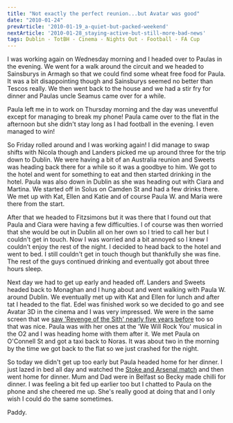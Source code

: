 ```yaml
---
title: "Not exactly the perfect reunion...but Avatar was good"
date: "2010-01-24"
prevArticle: '2010-01-19_a-quiet-but-packed-weekend'
nextArticle: '2010-01-28_staying-active-but-still-more-bad-news'
tags: Dublin - TotBH - Cinema - Nights Out - Football - FA Cup
---
```

I was working again on Wednesday morning and I headed over to Paulas in the evening. We went for a walk around the circuit and we headed to Sainsburys in Armagh so that we could find some wheat free food for Paula. It was a bit disappointing though and Sainsburys seemed no better than Tescos really. We then went back to the house and we had a stir fry for dinner and Paulas uncle Seamus came over for a while.

Paula left me in to work on Thursday morning and the day was uneventful except for managing to break my phone! Paula came over to the flat in the afternoon but she didn't stay long as I had football in the evening. I even managed to win!

So Friday rolled around and I was working again! I did manage to swap shifts with Nicola though and Landers picked me up around three for the trip down to Dublin. We were having a bit of an Australia reunion and Sweets was heading back there for a while so it was a goodbye to him. We got to the hotel and went for something to eat and then started drinking in the hotel. Paula was also down in Dublin as she was heading out with Ciara and Martina. We started off in Solus on Camden St and had a few drinks there. We met up with Kat, Ellen and Katie and of course Paula W. and Maria were there from the start.

After that we headed to Fitzsimons but it was there that I found out that Paula and Ciara were having a few difficulties. I of course was then worried that she would be out in Dublin all on her own so I tried to call her but I couldn't get in touch. Now I was worried and a bit annoyed so I knew I couldn't enjoy the rest of the night. I decided to head back to the hotel and went to bed. I still couldn't get in touch though but thankfully she was fine. The rest of the guys continued drinking and eventually got about three hours sleep.

Next day we had to get up early and headed off. Landers and Sweets headed back to Monaghan and I hung about and went walking with Paula W. around Dublin. We eventually met up with Kat and Ellen for lunch and after tat I headed to the flat. Edel was finished work so we decided to go and see Avatar 3D in the cinema and I was very impressed. We were in the same screen that we [saw 'Revenge of the Sith' nearly five years before](http://paddy1138.blogspot.com/2005/06/20062005.html) too so that was nice. Paula was with her ones at the 'We Will Rock You' musical in the O2 and I was heading home with them after it. We met Paula on O'Connell St and got a taxi back to Noras. It was about two in the morning by the time we got back to the flat so we just crashed for the night.

So today we didn't get up too early but Paula headed home for her dinner. I just lazed in bed all day and watched the [Stoke and Arsenal match](http://www.rte.ie/sport/soccer/2010/0124/stoke_arsenal.html) and then went home for dinner. Mum and Dad were in Belfast so Becky made chilli for dinner. I was feeling a bit fed up earlier too but I chatted to Paula on the phone and she cheered me up. She's really good at doing that and I only wish I could do the same sometimes.

Paddy.